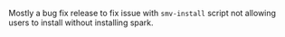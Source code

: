 Mostly a bug fix release to fix issue with `smv-install` script not allowing users
to install without installing spark.
